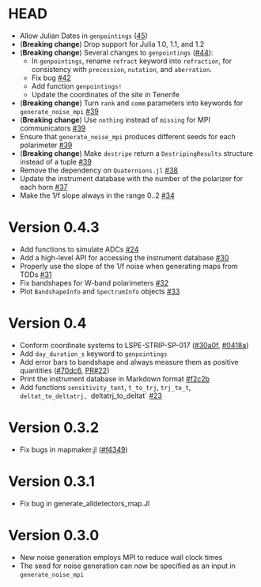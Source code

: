 # HEAD

- Allow Julian Dates in `genpointings`
  ([45](https://github.com/lspestrip/Stripeline.jl/pull/45))
- (**Breaking change**) Drop support for Julia 1.0, 1.1, and 1.2
- (**Breaking change**) Several changes to `genpointings`
  ([#44](https://github.com/lspestrip/Stripeline.jl/pull/44)):
  - In `genpointings`, rename `refract` keyword into `refraction`, for
    consistency with `precession`, `nutation`, and `aberration`.
  - Fix bug [#42](https://github.com/lspestrip/Stripeline.jl/issues/42)
  - Add function `genpointings!`
  - Update the coordinates of the site in Tenerife
- (**Breaking change**) Turn `rank` and `comm` parameters into
  keywords for `generate_noise_mpi`
  [#39](https://github.com/lspestrip/Stripeline.jl/pull/39)
- (**Breaking change**) Use `nothing` instead of `missing` for MPI
  communicators
  [#39](https://github.com/lspestrip/Stripeline.jl/pull/39)
- Ensure that `generate_noise_mpi` produces different seeds for each
  polarimeter
  [#39](https://github.com/lspestrip/Stripeline.jl/pull/39)
- (**Breaking change**) Make `destripe` return a `DestripingResults`
  structure instead of a tuple
  [#39](https://github.com/lspestrip/Stripeline.jl/pull/39)
- Remove the dependency on `Quaternions.jl` [#38](https://github.com/lspestrip/Stripeline.jl/pull/38)
- Update the instrument database with the number of the polarizer for each horn [#37](https://github.com/lspestrip/Stripeline.jl/pull/37)
- Make the 1/f slope always in the range 0..2 [#34](https://github.com/lspestrip/Stripeline.jl/pull/34)

# Version 0.4.3

- Add functions to simulate ADCs [#24](https://github.com/lspestrip/Stripeline.jl/pull/24)
- Add a high-level API for accessing the instrument database [#30](https://github.com/lspestrip/Stripeline.jl/pull/30)
- Properly use the slope of the 1/f noise when generating maps from TODs [#31](https://github.com/lspestrip/Stripeline.jl/pull/31)
- Fix bandshapes for W-band polarimeters [#32](https://github.com/lspestrip/Stripeline.jl/pull/32)
- Plot `BandshapeInfo` and `SpectrumInfo` objects [#33](https://github.com/lspestrip/Stripeline.jl/pull/33)

# Version 0.4

- Conform coordinate systems to LSPE-STRIP-SP-017
  ([#30a0f](https://github.com/lspestrip/Stripeline.jl/commit/30a0fbdb5fe45fa20cd7a2fef08bc114ad3d7956),
  [#0418a](https://github.com/lspestrip/Stripeline.jl/commit/0418a40a489cd2dfd7607effe661c55af1ca649e))
- Add `day_duration_s` keyword to `genpointings`
- Add error bars to bandshape and always measure them as positive quantities ([#70dc6](https://github.com/lspestrip/Stripeline.jl/commit/70dc6612e3784e4b3cfded55540e01cccec0bbf3), [PR#22](https://github.com/lspestrip/Stripeline.jl/pull/22))
- Print the instrument database in Markdown format [#f2c2b](https://github.com/lspestrip/Stripeline.jl/commit/f2c2b11b317b149131ee4ab447a4ffe680148f2d)
- Add functions `sensitivity_tant`, `t_to_trj`, `trj_to_t`,
  `deltat_to_deltatrj, `deltatrj_to_deltat` [#23](https://github.com/lspestrip/Stripeline.jl/pull/23)

# Version 0.3.2

- Fix bugs in mapmaker.jl
  ([#f4349](https://github.com/lspestrip/Stripeline.jl/commit/f434916605201fd3e3daa81497248270b6378d76))


# Version 0.3.1

- Fix bug in generate_alldetectors_map.Jl


# Version 0.3.0

- New noise generation employs MPI to reduce wall clock times
- The seed for noise generation can now be specified as an input in `generate_noise_mpi`
